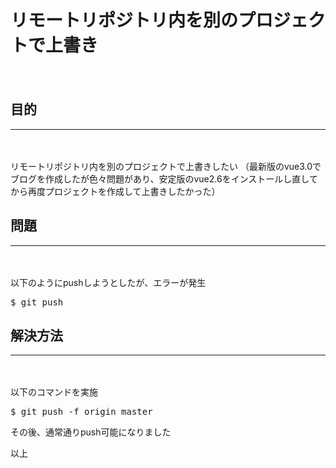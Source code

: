 # リモートリポジトリ内を別のプロジェクトで上書き
　

## 目的
***
　

リモートリポジトリ内を別のプロジェクトで上書きしたい
（最新版のvue3.0でブログを作成したが色々問題があり、安定版のvue2.6をインストールし直してから再度プロジェクトを作成して上書きしたかった）

## 問題
***
　

以下のようにpushしようとしたが、エラーが発生

<kbd>$ git push</kbd>

## 解決方法
***
　

以下のコマンドを実施

<kbd>$ git push -f origin master</kbd>

その後、通常通りpush可能になりました

以上

<style>
img {
    border: 5px solid green;
    max-width: 100%;
}
</style>
